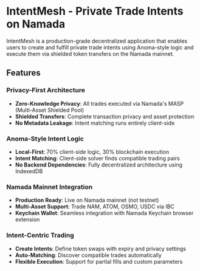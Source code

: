 # IntentMesh - Private Trade Intents on Namada

IntentMesh is a production-grade decentralized application that enables users to create and fulfill private trade intents using Anoma-style logic and execute them via shielded token transfers on the Namada mainnet.

## Features

### Privacy-First Architecture
- **Zero-Knowledge Privacy**: All trades executed via Namada's MASP (Multi-Asset Shielded Pool)
- **Shielded Transfers**: Complete transaction privacy and asset protection
- **No Metadata Leakage**: Intent matching runs entirely client-side

### Anoma-Style Intent Logic
- **Local-First**: 70% client-side logic, 30% blockchain execution
- **Intent Matching**: Client-side solver finds compatible trading pairs
- **No Backend Dependencies**: Fully decentralized architecture using IndexedDB

### Namada Mainnet Integration
- **Production Ready**: Live on Namada mainnet (not testnet)
- **Multi-Asset Support**: Trade NAM, ATOM, OSMO, USDC via IBC
- **Keychain Wallet**: Seamless integration with Namada Keychain browser extension

### Intent-Centric Trading
- **Create Intents**: Define token swaps with expiry and privacy settings
- **Auto-Matching**: Discover compatible trades automatically
- **Flexible Execution**: Support for partial fills and custom parameters

